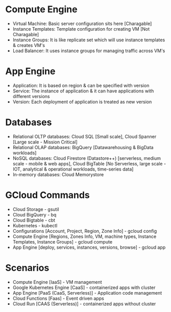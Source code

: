 # Compute Engine
- Virtual Machine: Basic server configuration sits here [Charagable]
- Instance Templates: Template configuration for creating VM [Not Charagable]
- Instance Groups: It is like replicate set which will use instance templates & creates VM's
- Load Balancer: It uses instance groups for managing traffic across VM's

# App Engine
- Application: It is based on region & can be specified with version
- Service: The instance of application & it can have applications with different versions 
- Version: Each deployment of application is treated as new version

# Databases
- Relational OLTP databases: Cloud SQL [Small scale], Cloud Spanner [Large scale - Mission Critical]
- Relational OLAP databases: BigQuery [Datawarehousing & BigData workloads]
- NoSQL databases: Cloud Firestore (Datastore++) [serverless, medium scale - mobile & web apps], Cloud BigTable [No Serverless, large scale - IOT, analytical & operational workloads, time-series data]
- In-memory databases: Cloud Memorystore

# GCloud Commands
- Cloud Storage - gsutil
- Cloud BigQuery - bq
- Cloud Bigtable - cbt
- Kubernetes - kubectl
- Configurations [Account, Project, Region, Zone Info] - gcloud config
- Compute Engine [Regions, Zones Info, VM, machine types, Instance Templates, Instance Groups] - gcloud compute
- App Engine [deploy, services, instances, versions, browse] - gcloud app

# Scenarios
- Compute Engine [IaaS] - VM management 
- Google Kubernetes Engine [CaaS] - containerized apps with cluster
- App Engine [PaaS (CaaS, Serverless)] - Application code management
- Cloud Functions [Faas] - Event driven apps
- Cloud Run [CAAS (Serverless)] - containerized apps without cluster
